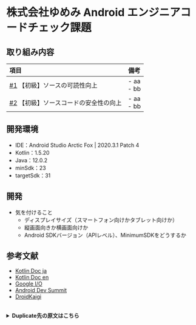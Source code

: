 # 株式会社ゆめみ Android エンジニアコードチェック課題

## 取り組み内容
| 項目 | 備考 | 
| :--|:--:|
| [#1](https://github.com/shusuke0812/android-engineer-codecheck/issues/1) 【初級】ソースの可読性向上 | - aa <br> - bb |
| [#2](https://github.com/shusuke0812/android-engineer-codecheck/issues/2) 【初級】ソースコードの安全性の向上 | - aa <br> - bb |

## 開発環境
- IDE：Android Studio Arctic Fox | 2020.3.1 Patch 4
- Kotlin：1.5.20
- Java：12.0.2
- minSdk：23
- targetSdk：31

## 開発
- 気を付けること
  - ディスプレイサイズ（スマートフォン向けかタブレット向けか）
  - 縦画面向きか横画面向けか
  - Android SDKバージョン（APIレベル）、MinimumSDKをどうするか

## 参考文献
- [Kotlin Doc ja](https://dogwood008.github.io/kotlin-web-site-ja/docs/reference/basic-syntax.html)
- [Kotlin Doc en](https://kotlinlang.org/docs/home.html)
- [Google I/O](https://io.google/2022/)
- [Android Dev Summit](https://developer.android.com/events/dev-summit)
- [DroidKaigi](https://droidkaigi.jp/)

<br>

<details>
<summary><b>Duplicate先の原文はこちら</b></summary>
<div>

## 概要

本プロジェクトは株式会社ゆめみ（以下弊社）が、弊社に Android エンジニアを希望する方に出す課題のベースプロジェクトです。本課題が与えられた方は、下記の概要を詳しく読んだ上で課題を取り組んでください。

## アプリ仕様

本アプリは GitHub のリポジトリを検索するアプリです。

<img src="docs/app.gif" width="320">

### 環境

- IDE：Android Studio Dolphin | 2021.3.1 Patch 1
- Kotlin：1.5.30
- Java：11
- Gradle：7.0.1
- minSdk：23
- targetSdk：31

※ ライブラリの利用はオープンソースのものに限ります。

### 動作

1. 何かしらのキーワードを入力
2. GitHub API（`search/repositories`）でリポジトリを検索し、結果一覧を概要（リポジトリ名）で表示
3. 特定の結果を選択したら、該当リポジトリの詳細（リポジトリ名、オーナーアイコン、プロジェクト言語、Star 数、Watcher 数、Fork 数、Issue 数）を表示

## 課題取り組み方法

Issues を確認した上、本プロジェクトを [**Duplicate** してください](https://help.github.com/en/github/creating-cloning-and-archiving-repositories/duplicating-a-repository)（Fork しないようにしてください。必要ならプライベートリポジトリにしても大丈夫です）。今後のコミットは全てご自身のリポジトリで行ってください。

コードチェックの課題 Issue は全て [`課題`](https://github.com/yumemi-inc/android-engineer-codecheck/milestone/1) Milestone がついており、難易度に応じて Label が [`初級`](https://github.com/yumemi-inc/android-engineer-codecheck/issues?q=is%3Aopen+is%3Aissue+label%3A初級+milestone%3A課題)、[`中級`](https://github.com/yumemi-inc/android-engineer-codecheck/issues?q=is%3Aopen+is%3Aissue+label%3A中級+milestone%3A課題+) と [`ボーナス`](https://github.com/yumemi-inc/android-engineer-codecheck/issues?q=is%3Aopen+is%3Aissue+label%3Aボーナス+milestone%3A課題+) に分けられています。課題の必須／選択は下記の表とします。

|   | 初級 | 中級 | ボーナス
|--:|:--:|:--:|:--:|
| 新卒／未経験者 | 必須 | 選択 | 選択 |
| 中途／経験者 | 必須 | 必須 | 選択 |

課題が完成したら、リポジトリのアドレスを教えてください。

</div>
</details>